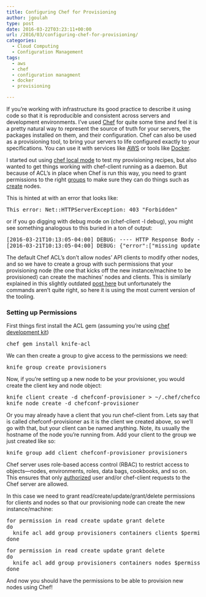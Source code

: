 ```yaml
---
title: Configuring Chef for Provisioning
author: jgoulah
type: post
date: 2016-03-22T03:23:11+00:00
url: /2016/03/configuring-chef-for-provisioning/
categories:
  - Cloud Computing
  - Configuration Management
tags:
  - aws
  - chef
  - configuration managment
  - docker
  - provisioning

---
```

If you&#8217;re working with infrastructure its good practice to describe it using code so that it is reproducible and consistent across servers and development environments. I&#8217;ve used <a href="https://www.chef.io/" title="chef" target="_blank">Chef</a> for quite some time and feel it is a pretty natural way to represent the source of truth for your servers, the packages installed on them, and their configuration. Chef can also be used as a provisioning tool, to bring your servers to life configured exactly to your specifications. You can use it with services like <a href="https://github.com/chef/chef-provisioning-aws" title="AWS" target="_blank">AWS</a> or tools like <a href="https://github.com/chef/chef-provisioning-docker" title="Docker" target="_blank">Docker</a>.

I started out using <a href="https://docs.chef.io/ctl_chef_client.html#run-in-local-mode" title="local mode" target="_blank">chef local mode</a> to test my provisioning recipes, but also wanted to get things working with chef-client running as a daemon. But because of ACL&#8217;s in place when Chef is run this way, you need to grant permissions to the right <a href="https://docs.chef.io/server_orgs.html#groups" title="groups" target="_blank">groups</a> to make sure they can do things such as <a href="https://docs.chef.io/server_orgs.html#global-permissions" title="create" target="_blank">create</a> nodes. 

This is hinted at with an error that looks like:

<pre>This error: Net::HTTPServerException: 403 "Forbidden"</pre>

or if you go digging with debug mode on (chef-client -l debug), you might see something analogous to this buried in a ton of output:

<pre>[2016-03-21T10:13:05-04:00] DEBUG: ---- HTTP Response Body ----
[2016-03-21T10:13:05-04:00] DEBUG: {"error":["missing update permission"]}
</pre>

The default Chef ACL&#8217;s don’t allow nodes’ API clients to modify other nodes, and so we have to create a group with such permissions that your provisioning node (the one that kicks off the new instance/machine to be provisioned) can create the machines&#8217; nodes and clients. This is similarly explained in this slightly outdated <a href="http://jtimberman.housepub.org/blog/2015/02/09/quick-tip-create-a-provisioner-node/" title="quick-tip-create-a-provisioner-node/" target="_blank">post here</a> but unfortunately the commands aren&#8217;t quite right, so here it is using the most current version of the tooling. 

### Setting up Permissions

First things first install the ACL gem (assuming you&#8217;re using <a href="https://downloads.chef.io/chef-dk/" title="chef dk" target="_blank">chef development kit</a>)

<pre>chef gem install knife-acl</pre>

We can then create a group to give access to the permissions we need:

<pre>knife group create provisioners
</pre>

Now, if you&#8217;re setting up a new node to be your provisioner, you would create the client key and node object:

<pre>knife client create -d chefconf-provisioner > ~/.chef/chefconf-provisioner.pem
knife node create -d chefconf-provisioner
</pre>

Or you may already have a client that you run chef-client from. Lets say that is called chefconf-provisioner as it is the client we created above, so we&#8217;ll go with that, but your client can be named anything. Note, its usually the hostname of the node you&#8217;re running from. Add your client to the group we just created like so:

<pre>knife group add client chefconf-provisioner provisioners
</pre>

Chef server uses role-based access control (RBAC) to restrict access to objects—nodes, environments, roles, data bags, cookbooks, and so on. This ensures that only <a href="https://docs.chef.io/auth_authorization.html" title="chef authorization" target="_blank">authorized</a> user and/or chef-client requests to the Chef server are allowed.

In this case we need to grant read/create/update/grant/delete permissions for clients and nodes so that our provisioning node can create the new instance/machine:

<pre>for permission in read create update grant delete
do
  knife acl add group provisioners containers clients $permission 
done
</pre>

<pre>for permission in read create update grant delete
do
  knife acl add group provisioners containers nodes $permission 
done
</pre>

And now you should have the permissions to be able to provision new nodes using Chef!
